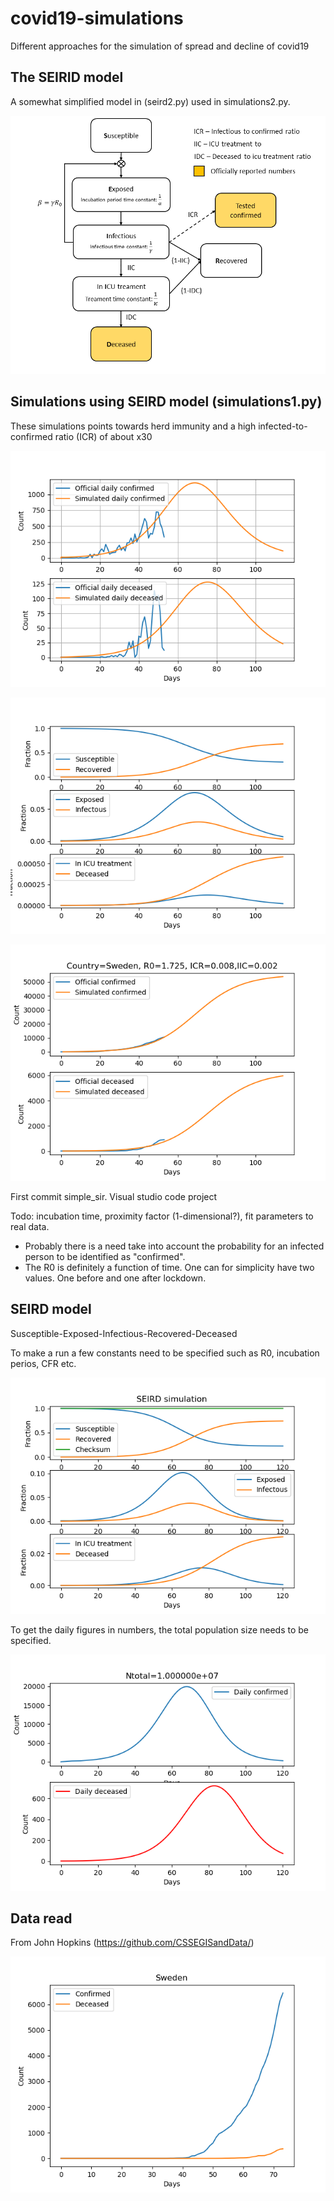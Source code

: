 # covid19-simulations
Different approaches for the simulation of spread and decline of covid19

## The SEIRID model

A somewhat simplified model in (seird2.py) used in simulations2.py.

<p align="center"> 
<img src="https://github.com/urban-eriksson/covid19-simulations/blob/master/images/model1.png">
</p>

## Simulations using SEIRD model (simulations1.py)

These simulations points towards herd immunity and a high infected-to-confirmed ratio (ICR) of about x30

<p align="center"> 
<img src="https://github.com/urban-eriksson/covid19-simulations/blob/master/images/seird3.png">
</p>

<p align="center"> 
<img src="https://github.com/urban-eriksson/covid19-simulations/blob/master/images/seird2.png">
</p>

<p align="center"> 
<img src="https://github.com/urban-eriksson/covid19-simulations/blob/master/images/sweden1.png">
</p>


First commit simple_sir. Visual studio code project

Todo: incubation time, proximity factor (1-dimensional?), fit parameters to real data. 
- Probably there is a need take into account the probability for an infected person to be identified as "confirmed".
- The R0 is definitely a function of time. One can for simplicity have two values. One before and one after lockdown.

## SEIRD model

Susceptible-Exposed-Infectious-Recovered-Deceased

To make a run a few constants need to be specified such as R0, incubation perios, CFR etc.

<p align="center"> 
<img src="https://github.com/urban-eriksson/covid19-simulations/blob/master/images/seird.png">
</p>

To get the daily figures in numbers, the total population size needs to be specified. 

<p align="center"> 
<img src="https://github.com/urban-eriksson/covid19-simulations/blob/master/images/daily_figures.png">
</p>


## Data read 

From John Hopkins (https://github.com/CSSEGISandData/)

<p align="center"> 
<img src="https://github.com/urban-eriksson/covid19-simulations/blob/master/images/data_read_example.png">
</p>
